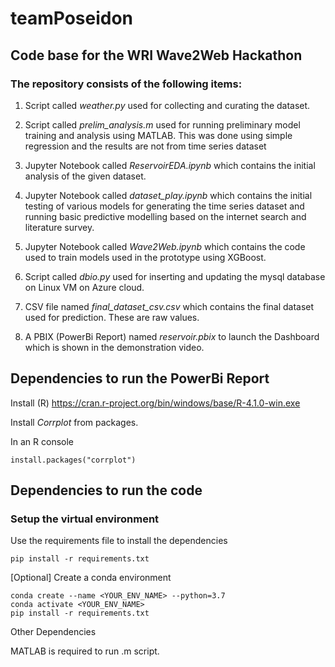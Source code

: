 # teamPoseidon
## Code base for the WRI Wave2Web Hackathon 

### The repository consists of the following items:

1. Script called *weather.py* used for collecting and curating the dataset.
   
2. Script called *prelim_analysis.m* used for running preliminary model training and analysis using MATLAB. This was done using simple regression and the results are not from time series dataset 

3. Jupyter Notebook called *ReservoirEDA.ipynb* which contains the initial analysis of the given dataset.

4. Jupyter Notebook called *dataset_play.ipynb* which contains the initial testing of various models for generating the time series dataset and running basic predictive modelling based on the internet search and literature survey.

5. Jupyter Notebook called *Wave2Web.ipynb* which contains the code used to train models used in the prototype using XGBoost.

6. Script called *dbio.py* used for inserting and updating the mysql database on Linux VM on Azure cloud.

7. CSV file named *final_dataset_csv.csv* which contains the final dataset used for prediction. These are raw values.

8. A PBIX (PowerBi Report) named *reservoir.pbix* to launch the Dashboard which is shown in the demonstration video.

## Dependencies to run the PowerBi Report

Install (R) <https://cran.r-project.org/bin/windows/base/R-4.1.0-win.exe> 

Install *Corrplot* from packages.

In an R console

`install.packages("corrplot")`


## Dependencies to run the code


### Setup the virtual environment

Use the requirements file to install the dependencies 

`pip install -r requirements.txt`

[Optional] Create a conda environment

`conda create --name <YOUR_ENV_NAME> --python=3.7` <BR>
`conda activate <YOUR_ENV_NAME>` <BR>
`pip install -r requirements.txt` <BR>

Other Dependencies

MATLAB is required to run .m script.


